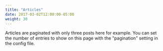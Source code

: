 ```yaml
---
title: "Articles"
date: 2017-03-02T12:00:00-05:00
weight: 30
---
```

Articles are paginated with only three posts here for example. You can set the number of entries to show on this page with the "pagination" setting in the config file.
